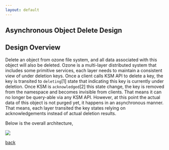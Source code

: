 ```yaml
---
layout: default
---
```


## Asynchronous Object Delete Design

## [](#header-2)Design Overview

Delete an object from ozone file system, and all data associated with this object will also be deleted. Ozone is a multi-layer distributed system that includes some primitive services, each layer needs to maintain a consistent view of under deletion keys.
Once a client calls KSM API to delete a key, the key is transited to `deleting`[1] state that indicating this key is currently under deletion. Once KSM is `acknowledged`[2] this state change, the key is removed from the namespace and becomes invisible from clients. That means it can no longer be query-able via any KSM API. However, at this point the actual data of this object is not purged yet, it happens in an asynchronous manner. That means, each layer transited the key states relying on acknowledgements instead of actual deletion results.

Below is the overall architecture,

![](https://guides.github.com/activities/hello-world/branching.png)

[back](./)
